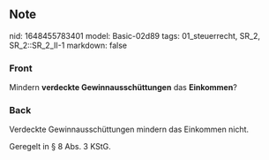 ## Note
nid: 1648455783401
model: Basic-02d89
tags: 01_steuerrecht, SR_2, SR_2::SR_2_II-1
markdown: false

### Front
Mindern <b>verdeckte Gewinnausschüttungen</b> das <b>Einkommen</b>?

### Back
Verdeckte Gewinnausschüttungen mindern das Einkommen nicht.

Geregelt in § 8 Abs. 3 KStG.
